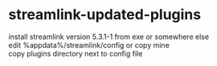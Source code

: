 # streamlink-updated-plugins

install streamlink version 5.3.1-1 from exe or somewhere else  
edit %appdata%/streamlink/config or copy mine  
copy plugins directory next to config file  

